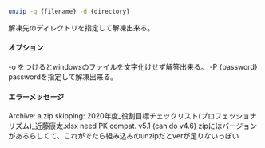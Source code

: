 ```bash
unzip -q {filename} -d {directory}
```

解凍先のディレクトリを指定して解凍出来る。

#### オプション
-o をつけるとwindowsのファイルを文字化けせず解答出来る。
-P {password} passwordを指定して解凍出来る。

#### エラーメッセージ
Archive:  a.zip
   skipping: 2020年度_役割目標チェックリスト(プロフェッショナリズム)_近藤康太.xlsx  need PK compat. v5.1 (can do v4.6)
zipにはバージョンがあるらしくて、これがでたら組み込みのunzipだとverが足りないっぽい
